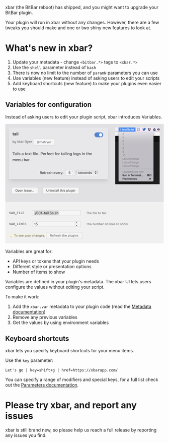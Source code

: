 xbar (the BitBar reboot) has shipped, and you might want to upgrade your BitBar plugin.

Your plugin will run in xbar without any changes. However, there are a few tweaks you should make and one or two shiny new features to look at.

# What's new in xbar?

1. Update your metadata - change `<bitbar.*>` tags to `<xbar.*>`
1. Use the `shell` parameter instead of `bash`
1. There is now no limit to the number of `paramN` parameters you can use
1. Use variables (new feature) instead of asking users to edit your scripts
1. Add keyboard shortcuts (new feature) to make your plugins even easier to use

## Variables for configuration

Instead of asking users to edit your plugin script, xbar introduces Variables.

![Screenshot showing an xbar plugin with variables](xbar-plugin-with-variables.png)

Variables are great for:

* API keys or tokens that your plugin needs
* Different style or presentation options
* Number of items to show

Variables are defined in your plugin's metadata. The xbar UI lets users configure the values without editing your script.

To make it work:

1. Add the `xbar.var` metadata to your plugin code (read the [Metadata documentation](https://github.com/matryer/xbar#metadata))
1. Remove any previous variables
1. Get the values by using environment variables

## Keyboard shortcuts

xbar lets you specify keyboard shortcuts for your menu items.

Use the `key` parameter:

```
Let's go | key=shift+g | href=https://xbarapp.com/
```

You can specify a range of modifiers and special keys, for a full list check out the [Parameters documentation](https://github.com/matryer/xbar#parameters).

# Please try xbar, and report any issues

xbar is still brand new, so please help us reach a full release by reporting any issues you find.
